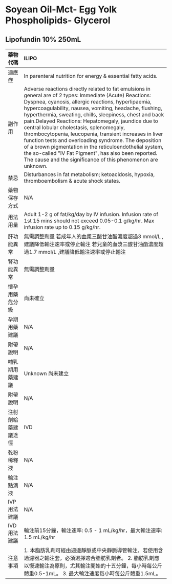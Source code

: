 # Soyean Oil-Mct- Egg Yolk Phospholipids- Glycerol

## Lipofundin 10% 250mL

| 藥物代碼 | ILIPO |
| :--- | :--- |
| 適應症 | In parenteral nutrition for energy & essential fatty acids. |
| 副作用 | Adverse reactions directly related to fat emulsions in general are of 2 types: Immediate \(Acute\) Reactions: Dyspnea, cyanosis, allergic reactions, hyperlipaemia, hypercoagulability, nausea, vomiting, headache, flushing, hyperthermia, sweating, chills, sleepiness, chest and back pain.Delayed Reactions: Hepatomegaly, jaundice due to central lobular cholestasis, splenomegaly, thrombocytopenia, leucopenia, transient increases in liver function tests and overloading syndrome. The deposition of a brown pigmentation in the reticuloendothelial system, the so-called "IV Fat Pigment", has also been reported. The cause and the significance of this phenomenon are unknown. |
| 禁忌 | Disturbances in fat metabolism; ketoacidosis, hypoxia, thromboembolism & acute shock states. |
| 藥物保存方式 | N/A |
| 用法用量 | Adult 1-2 g of fat/kg/day by IV infusion. Infusion rate of 1st 15 mins should not exceed 0.05-0.1 g/kg/hr. Max infusion rate up to 0.15 g/kg/hr. |
| 肝功能異常 | 無需調整劑量  若成年人的血漿三酸甘油酯濃度超過3 mmol/L ,建議降低輸注速率或停止輸注 若兒童的血漿三酸甘油酯濃度超過1.7 mmol/L ,建議降低輸注速率或停止輸注 |
| 腎功能異常 | 無需調整劑量 |
| 懷孕用藥危分級 | 尚未確立 |
| 孕期用藥建議 | N/A |
| 附帶說明 | N/A |
| 哺乳期用藥建議 | Unknown 尚未建立 |
| 附帶說明 | N/A |
| 注射劑給藥建議途徑 | IVD |
| 乾粉稀釋液 | N/A |
| 輸注點滴液 | N/A |
| IVP 用法建議 | N/A |
| IVD 用法建議 | 輸注前15分鐘，輸注速率: 0.5 - 1 mL/kg/hr，最大輸注速率: 1.5 mL/kg/hr |
| 注意事項 | 1. 本脂肪乳劑可經由週邊靜脈或中央靜脈導管輸注，若使用含過濾器之輸注套，必須選擇適合脂肪乳劑者。 2. 脂肪乳劑應以慢速輸注為原則，尤其輸注開始的十五分鐘，每小時每公斤體重0.5-1mL。 3. 最大輸注速度每小時每公斤體重1.5mL。 |


